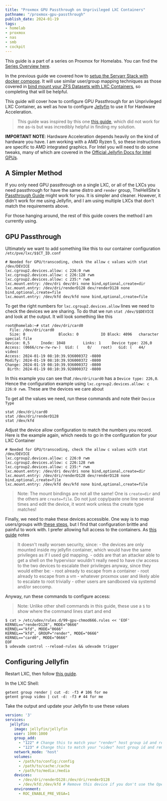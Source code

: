 ```yaml
---
title: "Proxmox GPU Passthrough on Unprivileged LXC Containers"
pathname: "/proxmox-gpu-passthrough"
publish_date: 2024-01-19
tags:
- homelab
- proxmox
- nas
- smb
- cockpit
---
```


This guide is a part of a series on Proxmox for Homelabs. You can find the [Series Overview here](/proxmox-series).

In the previous guide we covered how to [setup the Servarr Stack with docker compose](/proxmox-servarr-stack). It will use similar user/group mapping techniques as those covered in [bind mount your ZFS Datasets with LXC Containers](/proxmox-zfs-mounts), so completing that will be helpful.

This guide will cover how to configure GPU Passthrough for an Unprivileged LXC Container, as well as how to configure [Jellyfin](https://jellyfin.org/) to use it for Hardware Acceleration.

> This guide was inspired by this one [this guide](https://dustri.org/b/video-acceleration-in-jellyfin-inside-a-proxmox-container.html), which did not work for me as-is but was incredibly helpful in finding my solution.

**IMPORTANT NOTE**: Hardware Acceleration depends heavily on the kind of hardware you have. I am working with a AMD Ryzen 5, so these instructions are specific to AMD integrated graphics. For Intel you will need to do some tweaks, many of which are covered in the [Official Jellyfin Docs for Intel GPUs](https://jellyfin.org/docs/general/administration/hardware-acceleration/intel).

## A Simpler Method

If you only need GPU passthrough on a single LXC, or all of the LXCs you need passthrough for have the same distro and `render` group, TheHellSite's [Passthrough Guide](https://github.com/TheHellSite/proxmox_tutorials/blob/main/lxc_gpu_passthrough/README.md#2-pve-host-shutdown-the-lxc-run-one-of-the-commands-below-and-start-the-lxc) might work for you. It is simpler and cleaner. However, it didn't work for me using Jellyfin, and I am using multiple LXCs that don't match the requirements above.

For those hanging around, the rest of this guide covers the method I am currently using.

## GPU Passthrough

Ultimately we want to add something like this to our container configuration `/etc/pve/lxc/$$CT_ID.conf`

```
# Needed for GPU/transcoding, check the allow c values with stat /dev/DEVICE
lxc.cgroup2.devices.allow: c 226:0 rwm
lxc.cgroup2.devices.allow: c 226:128 rwm
lxc.cgroup2.devices.allow: c 235:* rwm
lxc.mount.entry: /dev/dri dev/dri none bind,optional,create=dir
lxc.mount.entry: /dev/dri/renderD128 dev/renderD128 none bind,optional,create=file
lxc.mount.entry: /dev/kfd dev/kfd none bind,optional,create=file
```

To get the right numbers for `lxc.cgroup2.devices.allow` lines we need to check the devices we are sharing. To do that we run `stat /dev/$$DEVICE` and look at the output. It will look something like this

```
root@homelab:~# stat /dev/dri/card0 
  File: /dev/dri/card0
  Size: 0               Blocks: 0          IO Block: 4096   character special file
Device: 0,5     Inode: 1048        Links: 1     Device type: 226,0
Access: (0666/crw-rw-rw-)  Uid: (    0/    root)   Gid: (   44/   video)
Access: 2024-01-19 08:10:39.936000372 -0800
Modify: 2024-01-19 08:10:39.936000372 -0800
Change: 2024-01-19 08:10:39.936000372 -0800
 Birth: 2024-01-19 08:10:39.928000372 -0800
```

In this example you can see that `/dev/dri/card0` has a `Device type: 226,0`. Hence the configuration example using `lxc.cgroup2.devices.allow: c 226:0 rwm`. These are the devices we care about

To get all the values we need, run these commands and note their `Device Type`

```
stat /dev/dri/card0
stat /dev/dri/renderD128
stat /dev/kfd
```

Adjust the device allow configuration to match the numbers you record. Here is the example again, which needs to go in the configuration for your LXC Container

```
# Needed for GPU/transcoding, check the allow c values with stat /dev/DEVICE
lxc.cgroup2.devices.allow: c 226:0 rwm
lxc.cgroup2.devices.allow: c 226:128 rwm
lxc.cgroup2.devices.allow: c 235:* rwm
lxc.mount.entry: /dev/dri dev/dri none bind,optional,create=dir
lxc.mount.entry: /dev/dri/renderD128 dev/renderD128 none bind,optional,create=file
lxc.mount.entry: /dev/kfd dev/kfd none bind,optional,create=file
```

> Note: The mount bindings are not all the same! One is `create=dir` and the others are `create=file`. Do not just copy/paste one line several times and edit the device, it wont work unless the create type matches!

Finally, we need to make these devices accessible. One way is to map users/groups with [these steps](https://pve.proxmox.com/wiki/Unprivileged_LXC_containers#Using_local_directory_bind_mount_points), but I find that configuration brittle and painful to work with. I prefer allowing full access to the containers. As [this guide](https://dustri.org/b/video-acceleration-in-jellyfin-inside-a-proxmox-container.html) notes

> It doesn't really worsen security, since: - the devices are only mounted inside my jellyfin container, which would have the same privileges as if I used gid mapping. - odds are that an attacker able to get a shell on the hypervisor wouldn't really need to have r/w access to the two devices to escalate their privileges anyway, since they would either be: - root already to escape from a container - root already to escape from a vm - whatever proxmox user and likely able to escalate to root trivially - other users are sandboxed via systemd and/or seccomp.

Anyway, run these commands to configure access:

> Note: Unlike other shell commands in this guide, these use a `$` to show where the command lines start and end

```
$ cat > /etc/udev/rules.d/99-gpu-chmod666.rules << 'EOF'
KERNEL=="renderD128", MODE="0666"
KERNEL=="kfd", MODE="0666"
KERNEL=="kfd", GROUP="render", MODE="0666" 
KERNEL=="card0", MODE="0666"
EOF
$ udevadm control --reload-rules && udevadm trigger
```

## Configuring Jellyfin

Restart LXC, then follow [this guide](https://jellyfin.org/docs/general/administration/hardware-acceleration/amd#configure-with-linux-virtualization).

In the LXC Shell:

```
getent group render | cut -d: -f3 # 106 for me
getent group video | cut -d: -f3 # 44 for me
```

Take the output and update your Jellyfin to use these values

```yaml
version: '3'
services:
  jellyfin:
    image: jellyfin/jellyfin
    user: 1000:1000
    group_add:
      - "122" # Change this to match your "render" host group id and remove this comment
      - "123" # Change this to match your "video" host group id and remove this comment
    network_mode: 'host'
    volumes:
      - /path/to/config:/config
      - /path/to/cache:/cache
      - /path/to/media:/media
    devices:
      - /dev/dri/renderD128:/dev/dri/renderD128
      - /dev/kfd:/dev/kfd # Remove this device if you don't use the OpenCL tone-mapping
    environment:
      - ROC_ENABLE_PRE_VEGA=1
```